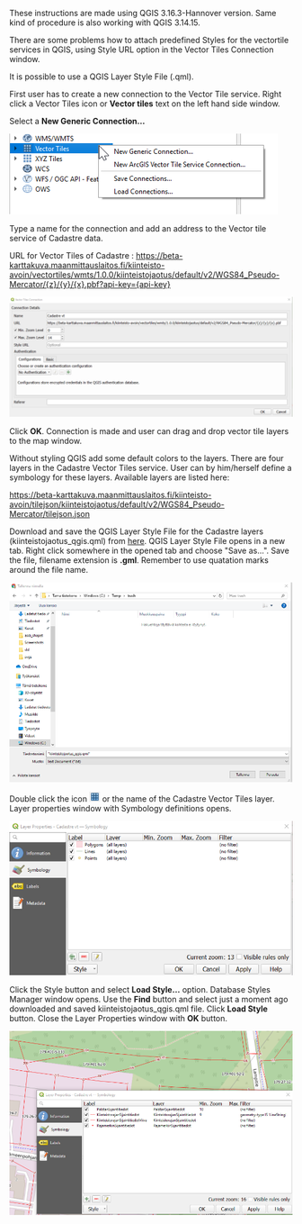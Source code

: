 These instructions are made using QGIS 3.16.3-Hannover version. Same kind of procedure is also working with QGIS 3.14.15.

There are some problems how to attach predefined Styles for the vectortile services in QGIS, using Style URL option in the Vector Tiles Connection window.

It is possible to use a QGIS Layer Style File (.qml). 

First user has to create a new connection to the Vector Tile service. Right click a Vector Tiles icon or <b>Vector tiles</b> text on the left hand side window.

Select a <b>New Generic Connection…</b>

![Define connection](./images/connection_screenshot.png)

Type a name for the connection and add an address to the Vector tile service of Cadastre data. 

URL for Vector Tiles of Cadastre : https://beta-karttakuva.maanmittauslaitos.fi/kiinteisto-avoin/vectortiles/wmts/1.0.0/kiinteistojaotus/default/v2/WGS84_Pseudo-Mercator/{z}/{y}/{x}.pbf?api-key={api-key}

![Saving info](./images/connection_details_screenshot.png)

Click <b>OK</b>. Connection is made and user can drag and drop vector tile layers to the map window.

Without styling QGIS add some default colors to the layers. There are four layers in the Cadastre Vector Tiles service. User can by him/herself define a symbology for these layers. Available layers are listed here:

https://beta-karttakuva.maanmittauslaitos.fi/kiinteisto-avoin/tilejson/kiinteistojaotus/default/v2/WGS84_Pseudo-Mercator/tilejson.json



Download and save the QGIS Layer Style File for the Cadastre layers (kiinteistojaotus_qgis.qml) from <a href="https://raw.githubusercontent.com/nlsfi/beta-karttakuva.maanmittauslaitos.fi/master/kipa/kiinteistojaotus-qgis-beta1/vectortiles/kiinteistojaotus_qgis.qml" target="_blank">here</a>. QGIS Layer Style File opens in a new tab. Right click somewhere in the opened tab and choose "Save as...". Save the file, filename extension is <B>.gml</B>. Remember to use quatation marks around the file name.

![Connection details](./images/saving_the_file.png)

Double click the icon ![VT icon](./images/icon_vt.png)   or the name of the Cadastre Vector Tiles layer. Layer properties window with Symbology definitions opens.

![Layer properties](./images/layer_properties_screenshot.png)

Click the Style button and select <b>Load Style…</b> option. Database Styles Manager window opens. Use the <b>Find</b> button and select just a moment ago downloaded and saved kiinteistojaotus_qgis.qml file. Click <b>Load Style</b> button. Close the Layer Properties window with <b>OK</b> button.

![Symbols of cadastre layers](./images/symbols_screenshot.png)